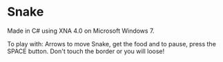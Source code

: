 Snake
=====

Made in C# using XNA 4.0 on Microsoft Windows 7.

To play with: Arrows to move Snake, get the food and to pause, press the SPACE button. 
Don't touch the border or you will loose!
